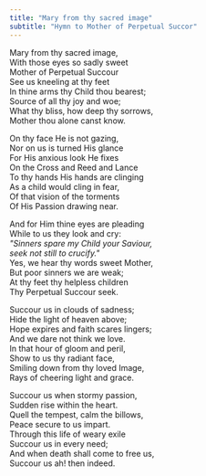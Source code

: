 ```yaml
---
title: "Mary from thy sacred image"
subtitle: "Hymn to Mother of Perpetual Succor" 
---
```


Mary from thy sacred image,   
With those eyes so sadly sweet   
Mother of Perpetual Succour   
See us kneeling at thy feet   
In thine arms thy Child thou bearest;   
Source of all thy joy and woe;   
What thy bliss, how deep thy sorrows,   
Mother thou alone canst know.

On thy face He is not gazing,   
Nor on us is turned His glance   
For His anxious look He fixes   
On the Cross and Reed and Lance   
To thy hands His hands are clinging   
As a child would cling in fear,   
Of that vision of the torments   
Of His Passion drawing near.

And for Him thine eyes are pleading   
While to us they look and cry:   
*"Sinners spare my Child your Saviour,   
seek not still to crucify."*   
Yes, we hear thy words sweet Mother,   
But poor sinners we are weak;   
At thy feet thy helpless children   
Thy Perpetual Succour seek.

Succour us in clouds of sadness;   
Hide the light of heaven above;   
Hope expires and faith scares lingers;   
And we dare not think we love.   
In that hour of gloom and peril,   
Show to us thy radiant face,   
Smiling down from thy loved Image,   
Rays of cheering light and grace.

Succour us when stormy passion,   
Sudden rise within the heart.   
Quell the tempest, calm the billows,   
Peace secure to us impart.   
Through this life of weary exile   
Succour us in every need;   
And when death shall come to free us,   
Succour us ah! then indeed.